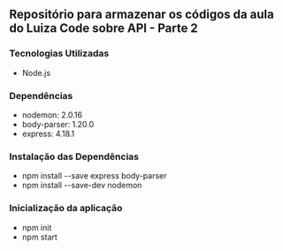 ## Repositório para armazenar os códigos da aula do Luiza Code sobre API - Parte 2

### Tecnologias Utilizadas

- Node.js

### Dependências

- nodemon: 2.0.16
- body-parser: 1.20.0
- express: 4.18.1

### Instalação das Dependências

- npm install --save express body-parser  
- npm install --save-dev nodemon

### Inicialização da aplicação

- npm init
- npm start